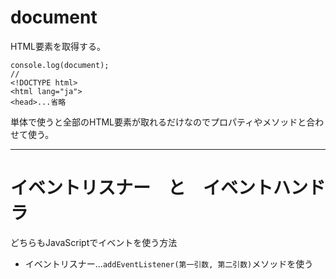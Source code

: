 # document
HTML要素を取得する。
~~~
console.log(document);
//
<!DOCTYPE html>
<html lang="ja">
<head>...省略
~~~
単体で使うと全部のHTML要素が取れるだけなのでプロパティやメソッドと合わせて使う。
***

## 

# イベントリスナー　と　イベントハンドラ
どちらもJavaScriptでイベントを使う方法
- イベントリスナー...`addEventListener(第一引数, 第二引数)`メソッドを使う
~~~
